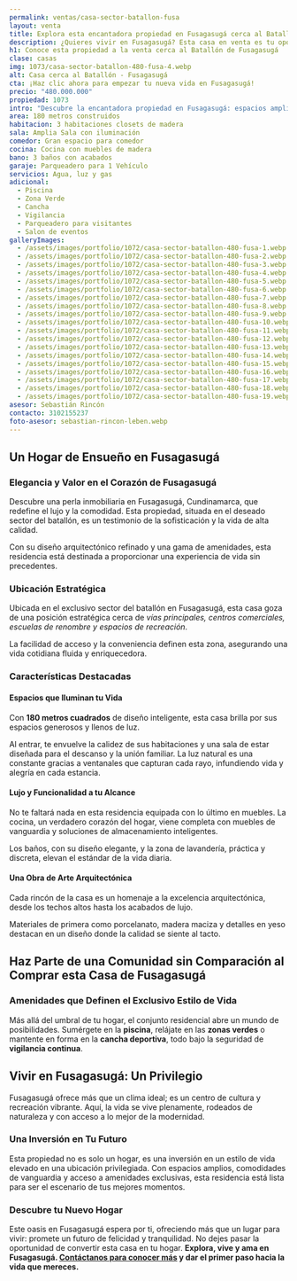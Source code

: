 ```yaml
---
permalink: ventas/casa-sector-batallon-fusa
layout: venta
title: Explora esta encantadora propiedad en Fusagasugá cerca al Batallón
description: ¿Quieres vivir en Fusagasugá? Esta casa en venta es tu oportunidad. Con todas las comodidades y amenidades que necesitas, ¡no esperes más para comenzar tu nueva vida aquí!
h1: Conoce esta propiedad a la venta cerca al Batallón de Fusagasugá
clase: casas
img: 1073/casa-sector-batallon-480-fusa-4.webp
alt: Casa cerca al Batallón - Fusagasugá
cta: ¡Haz clic ahora para empezar tu nueva vida en Fusagasugá!
precio: "480.000.000"
propiedad: 1073
intro: "Descubre la encantadora propiedad en Fusagasugá: espacios amplios, comodidades modernas y un estilo único te esperan."
area: 180 metros construidos 
habitacion: 3 habitaciones closets de madera
sala: Amplia Sala con iluminación 
comedor: Gran espacio para comedor
cocina: Cocina con muebles de madera
bano: 3 baños con acabados 
garaje: Parqueadero para 1 Vehículo 
servicios: Agua, luz y gas 
adicional:
  - Piscina
  - Zona Verde
  - Cancha
  - Vigilancia
  - Parqueadero para visitantes
  - Salon de eventos
galleryImages:
  - /assets/images/portfolio/1072/casa-sector-batallon-480-fusa-1.webp
  - /assets/images/portfolio/1072/casa-sector-batallon-480-fusa-2.webp
  - /assets/images/portfolio/1072/casa-sector-batallon-480-fusa-3.webp
  - /assets/images/portfolio/1072/casa-sector-batallon-480-fusa-4.webp
  - /assets/images/portfolio/1072/casa-sector-batallon-480-fusa-5.webp
  - /assets/images/portfolio/1072/casa-sector-batallon-480-fusa-6.webp
  - /assets/images/portfolio/1072/casa-sector-batallon-480-fusa-7.webp
  - /assets/images/portfolio/1072/casa-sector-batallon-480-fusa-8.webp
  - /assets/images/portfolio/1072/casa-sector-batallon-480-fusa-9.webp
  - /assets/images/portfolio/1072/casa-sector-batallon-480-fusa-10.webp
  - /assets/images/portfolio/1072/casa-sector-batallon-480-fusa-11.webp
  - /assets/images/portfolio/1072/casa-sector-batallon-480-fusa-12.webp
  - /assets/images/portfolio/1072/casa-sector-batallon-480-fusa-13.webp
  - /assets/images/portfolio/1072/casa-sector-batallon-480-fusa-14.webp
  - /assets/images/portfolio/1072/casa-sector-batallon-480-fusa-15.webp
  - /assets/images/portfolio/1072/casa-sector-batallon-480-fusa-16.webp
  - /assets/images/portfolio/1072/casa-sector-batallon-480-fusa-17.webp
  - /assets/images/portfolio/1072/casa-sector-batallon-480-fusa-18.webp
  - /assets/images/portfolio/1072/casa-sector-batallon-480-fusa-19.webp
asesor: Sebastián Rincón
contacto: 3102155237
foto-asesor: sebastian-rincon-leben.webp
---
```

## Un Hogar de Ensueño en Fusagasugá

### Elegancia y Valor en el Corazón de Fusagasugá

Descubre una perla inmobiliaria en Fusagasugá, Cundinamarca, que redefine el lujo y la comodidad. Esta propiedad, situada en el deseado sector del batallón, es un testimonio de la sofisticación y la vida de alta calidad.

Con su diseño arquitectónico refinado y una gama de amenidades, esta residencia está destinada a proporcionar una experiencia de vida sin precedentes.

### Ubicación Estratégica

Ubicada en el exclusivo sector del batallón en Fusagasugá, esta casa goza de una posición estratégica cerca de *vías principales, centros comerciales, escuelas de renombre y espacios de recreación*.

La facilidad de acceso y la conveniencia definen esta zona, asegurando una vida cotidiana fluida y enriquecedora.

### Características Destacadas

#### Espacios que Iluminan tu Vida

Con **180 metros cuadrados** de diseño inteligente, esta casa brilla por sus espacios generosos y llenos de luz.

Al entrar, te envuelve la calidez de sus habitaciones y una sala de estar diseñada para el descanso y la unión familiar. La luz natural es una constante gracias a ventanales que capturan cada rayo, infundiendo vida y alegría en cada estancia.

#### Lujo y Funcionalidad a tu Alcance

No te faltará nada en esta residencia equipada con lo último en muebles. La cocina, un verdadero corazón del hogar, viene completa con muebles de vanguardia y soluciones de almacenamiento inteligentes.

Los baños, con su diseño elegante, y la zona de lavandería, práctica y discreta, elevan el estándar de la vida diaria.

#### Una Obra de Arte Arquitectónica

Cada rincón de la casa es un homenaje a la excelencia arquitectónica, desde los techos altos hasta los acabados de lujo.

Materiales de primera como porcelanato, madera maciza y detalles en yeso destacan en un diseño donde la calidad se siente al tacto.

## Haz Parte de una Comunidad sin Comparación al Comprar esta Casa de Fusagasugá

### Amenidades que Definen el Exclusivo Estilo de Vida

Más allá del umbral de tu hogar, el conjunto residencial abre un mundo de posibilidades. Sumérgete en la **piscina**, relájate en las **zonas verdes** o mantente en forma en la **cancha deportiva**, todo bajo la seguridad de **vigilancia continua**.

## Vivir en Fusagasugá: Un Privilegio

Fusagasugá ofrece más que un clima ideal; es un centro de cultura y recreación vibrante. Aquí, la vida se vive plenamente, rodeados de naturaleza y con acceso a lo mejor de la modernidad.

### Una Inversión en Tu Futuro

Esta propiedad no es solo un hogar, es una inversión en un estilo de vida elevado en una ubicación privilegiada. Con espacios amplios, comodidades de vanguardia y acceso a amenidades exclusivas, esta residencia está lista para ser el escenario de tus mejores momentos.

### Descubre tu Nuevo Hogar

Este oasis en Fusagasugá espera por ti, ofreciendo más que un lugar para vivir: promete un futuro de felicidad y tranquilidad. No dejes pasar la oportunidad de convertir esta casa en tu hogar. **Explora, vive y ama en Fusagasugá. [Contáctanos para conocer más](#asesor) y dar el primer paso hacia la vida que mereces.**
